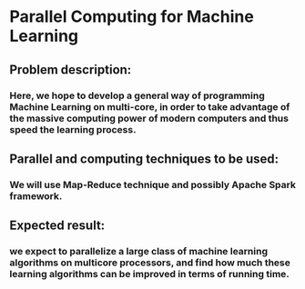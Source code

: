 # Parallel Computing for Machine Learning

## Problem description:
### Here, we hope to develop a general way of programming Machine Learning on multi-core, in order to take advantage of the massive computing power of modern computers and thus speed the learning process.

## Parallel and computing techniques to be used:
### We will use Map-Reduce technique and possibly Apache Spark framework.


## Expected result:
### we expect to parallelize a large class of machine learning algorithms on multicore processors, and find how much these learning algorithms can be improved in terms of running time.
